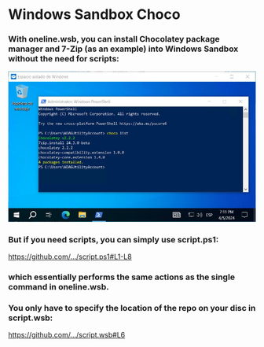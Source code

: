 # Windows Sandbox Choco

### With oneline.wsb, you can install Chocolatey package manager and 7-Zip (as an example) into Windows Sandbox without the need for scripts:

![screenshot](screenshot.png)

### But if you need scripts, you can simply use script.ps1:

https://github.com/.../script.ps1#L1-L8 

### which essentially performs the same actions as the single command in oneline.wsb.
### You only have to specify the location of the repo on your disc in script.wsb:

https://github.com/.../script.wsb#L6